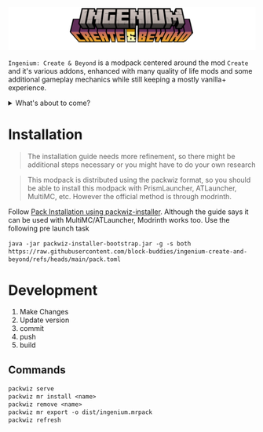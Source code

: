![Ingenium: Create & Beyond](docs/title.png)

`Ingenium: Create & Beyond` is a modpack centered around the mod `Create` and it's various addons, enhanced with many 
quality of life mods and some additional gameplay mechanics while still keeping a mostly vanilla+ experience.

<details> 
  <summary>What's about to come?</summary>
  <p>
    <ul>
        <li>Questbook</li>
    </ul>
    </p>
</details>

# Installation
> The installation guide needs more refinement, so there might be additional steps necessary or you might have to do your own research

> This modpack is distributed using the packwiz format, so you should be able to install this modpack with PrismLauncher, ATLauncher, MultiMC, etc.
> However the official method is through modrinth.

Follow [Pack Installation using packwiz-installer](https://packwiz.infra.link/tutorials/installing/packwiz-installer/).
Although the guide says it can be used with MultiMC/ATLauncher, Modrinth works too. Use the following pre launch task
```
java -jar packwiz-installer-bootstrap.jar -g -s both https://raw.githubusercontent.com/block-buddies/ingenium-create-and-beyond/refs/heads/main/pack.toml
```

# Development

1. Make Changes
2. Update version
3. commit
4. push
5. build

## Commands
```shell
packwiz serve
packwiz mr install <name>
packwiz remove <name>
packwiz mr export -o dist/ingenium.mrpack
packwiz refresh
```
